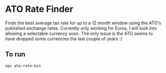 # ATO Rate Finder

Finds the best average tax rate for up to a 12 month window using the ATO's published exchange rates. Currently only working for Euros, I will look into allowing a selectable currency soon. The only issue is the ATO seems to have dropped some currencies the last couple of years :/

## To run
`npx ato-rate-min`
